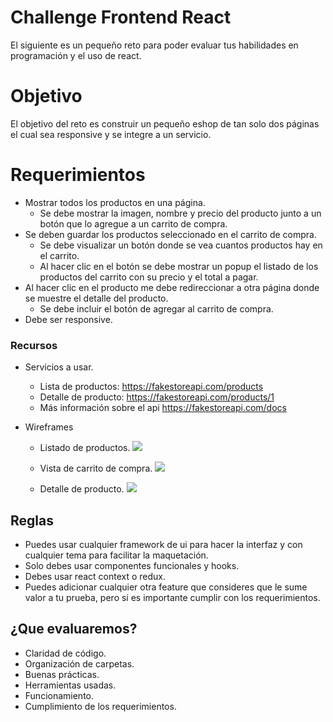 # Challenge Frontend React

El siguiente es un pequeño reto para poder evaluar tus habilidades en programación y el uso de react.

# Objetivo

El objetivo del reto es construir un pequeño eshop de tan solo dos páginas el cual sea responsive y se integre a un servicio.

# Requerimientos

- Mostrar todos los productos en una página.
  - Se debe mostrar la imagen, nombre y precio del producto junto a un botón que lo agregue a un carrito de compra.
- Se deben guardar los productos seleccionado en el carrito de compra.
  - Se debe visualizar un botón donde se vea cuantos productos hay en el carrito.
  - Al hacer clic en el botón se debe mostrar un popup el listado de los productos del carrito con su precio y el total a pagar.
- Al hacer clic en el producto me debe redireccionar a otra página donde se muestre el detalle del producto.
  - Se debe incluir el botón de agregar al carrito de compra.
- Debe ser responsive.

### Recursos

- Servicios a usar.
  - Lista de productos: https://fakestoreapi.com/products
  - Detalle de producto: https://fakestoreapi.com/products/1
  - Más información sobre el api https://fakestoreapi.com/docs
- Wireframes

  - Listado de productos.
    ![](https://raw.githubusercontent.com/josueaqp92/react-frontend-challenge-1/main/assets/products.png)

  - Vista de carrito de compra.
    ![](https://raw.githubusercontent.com/josueaqp92/react-frontend-challenge-1/main/assets/cart.png)
  - Detalle de producto.
    ![](https://raw.githubusercontent.com/josueaqp92/react-frontend-challenge-1/main/assets/product-detail.png)

## Reglas

- Puedes usar cualquier framework de ui para hacer la interfaz y con cualquier tema para facilitar la maquetación.
- Solo debes usar componentes funcionales y hooks.
- Debes usar react context o redux.
- Puedes adicionar cualquier otra feature que consideres que le sume valor a tu prueba, pero si es importante cumplir con los requerimientos.

## ¿Que evaluaremos?

- Claridad de código.
- Organización de carpetas.
- Buenas prácticas.
- Herramientas usadas.
- Funcionamiento.
- Cumplimiento de los requerimientos.

